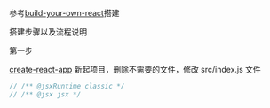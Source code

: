 参考[build-your-own-react](https://pomb.us/build-your-own-react/)搭建

搭建步骤以及流程说明

第一步

[create-react-app](https://github.com/facebook/create-react-app) 新起项目，删除不需要的文件，修改 src/index.js 文件

```js
// /** @jsxRuntime classic */
// /** @jsx jsx */
```
